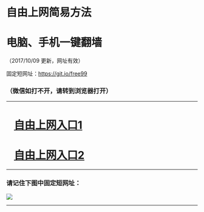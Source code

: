 ﻿# 自由上网简易方法

# 电脑、手机一键翻墙

（2017/10/09 更新，网址有效）

固定短网址：https://git.io/free99

### （微信如打不开，请转到浏览器打开）


***





# &nbsp;&nbsp; <a href="http://ft686424589.fwq-tz-1001.info/fwqtz01.html?t=100900132101 " target="_blank">自由上网入口1</a>
# &nbsp;&nbsp; <a href="http://ft376829802.fwq-tz-1002.info/fwqtz02.html?t=100900128648 " target="_blank">自由上网入口2</a>
***

### 请记住下图中固定短网址：

<img src="https://s3-us-west-2.amazonaws.com/fwq-1001/yjfq-20170905okok.png" /> 


***

